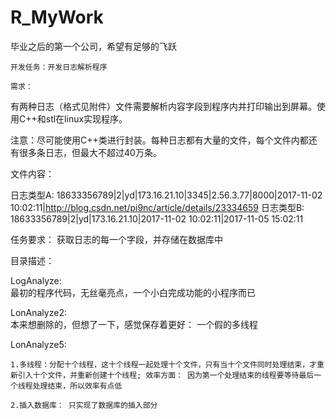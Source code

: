 

# R_MyWork
毕业之后的第一个公司，希望有足够的飞跃

    开发任务：开发日志解析程序

    需求：     
有两种日志（格式见附件）文件需要解析内容字段到程序内并打印输出到屏幕。使用C++和stl在linux实现程序。

   
注意：尽可能使用C++类进行封装。每种日志都有大量的文件，每个文件内都还有很多条日志，但最大不超过40万条。

文件内容：

日志类型A:
18633356789|2|yd|173.16.21.10|3345|2.56.3.77|8000|2017-11-02 10:02:11|http://blog.csdn.net/pi9nc/article/details/23334659
日志类型B:
18633356789|2|yd|173.16.21.10|2017-11-02 10:02:11|2017-11-05 15:02:11


任务要求： 
	获取日志的每一个字段，并存储在数据库中


目录描述：	

LogAnalyze:  
	最初的程序代码，无丝毫亮点，一个小白完成功能的小程序而已

LonAnalyze2:  
	本来想删除的，但想了一下，感觉保存着更好： 一个假的多线程

LonAnalyze5: 	
	
	1.多线程：分配十个线程，这十个线程一起处理十个文件，只有当十个文件同时处理结束，才重新引入十个文件，并重新创建十个线程; 效率方面： 因为第一个处理结束的线程要等待最后一个线程处理结束，所以效率有点低
	
	2.插入数据库： 只实现了数据库的插入部分

